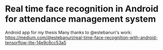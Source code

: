 # Real time face recognition in Android for attendance management system
Android app for my thesis
Many thanks to @estebanuri's work: https://medium.com/@estebanuri/real-time-face-recognition-with-android-tensorflow-lite-14e9c6cc53a5
